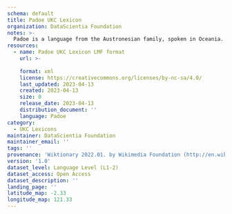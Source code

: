 ```yaml
---
schema: default
title: Padoe UKC Lexicon
organization: DataScientia Foundation
notes: >-
  Padoe is a language from the Austronesian family, spoken in Oceania. The UKC Lexicon of Padoe is represented as a lexico-semantic network. It consists of words, word senses, synsets, as well as sense-level and synset-level relationships.
resources:
  - name: Padoe UKC Lexicon LMF format
    url: >-
      
    format: xml
    license: https://creativecommons.org/licenses/by-nc-sa/4.0/
    last_updated: 2023-04-13
    created: 2023-04-13
    size: 0
    release_date: 2023-04-13
    distribution_document: ''
    language: Padoe
category:
  - UKC Lexicons
maintainer: DataScientia Foundation
maintainer_email: ''
tags: ''
provenance: 'Wiktionary 2022.01. by Wikimedia Foundation (http://en.wiktionary.org); Princeton WordNet 2.1 by Princeton University (https://wordnet.princeton.edu)'
version: '1.0'
dataset_level: Language Level (L1-2)
dataset_access: Open Access
dataset_description: ''
landing_page: ''
latitude_map: -2.33
longitude_map: 121.33
---
```

